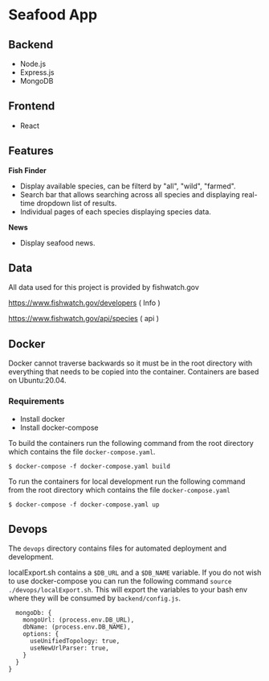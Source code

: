 # Seafood App

## Backend
- Node.js
- Express.js
- MongoDB 

## Frontend 
- React

## Features

**Fish Finder**

- Display available species, can be filterd by "all", "wild", "farmed".  
- Search bar that allows searching across all species and displaying real-time dropdown list of results. 
- Individual pages of each species displaying species data. 

**News**

- Display seafood news. 

## Data

All data used for this project is provided by fishwatch.gov 

https://www.fishwatch.gov/developers ( Info )

https://www.fishwatch.gov/api/species ( api )

## Docker

Docker cannot traverse backwards so it must be in the root directory with everything that needs to be copied into the container. Containers are based on Ubuntu:20.04. 

### Requirements
  - Install docker
  - Install docker-compose

To build the containers run the following command from the root directory which contains the file `docker-compose.yaml`.

```console
$ docker-compose -f docker-compose.yaml build
 ```

To run the containers for local development run the following command from the root directory which contains the file `docker-compose.yaml`

```console
$ docker-compose -f docker-compose.yaml up
 ```

## Devops

The `devops` directory contains files for automated deployment and development.

localExport.sh contains a `$DB_URL` and a `$DB_NAME` variable. If you do not wish to use docker-compose you can run the following command `source ./devops/localExport.sh`. This will export the variables to your bash env where they will be consumed by `backend/config.js`.

```console
  mongoDb: {
    mongoUrl: (process.env.DB_URL),
    dbName: (process.env.DB_NAME),
    options: {
      useUnifiedTopology: true,
      useNewUrlParser: true,
    }
  }
}
 ```
